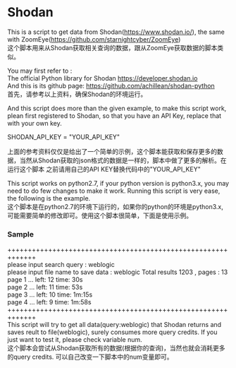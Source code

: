 # Shodan
This is a script to get data from Shodan(https://www.shodan.io/), the same with ZoomEye(https://github.com/starnightcyber/ZoomEye)</br>
这个脚本用来从Shodan获取相关查询的数据，跟从ZoomEye获取数据的脚本类似。

You may first refer to :</br>
The official Python library for Shodan https://developer.shodan.io</br>
And this is its github page: https://github.com/achillean/shodan-python</br>
首先，请参考以上资料，确保Shodan的环境运行。

And this script does more than the given example, to make this script work, plean first registered to Shodan, so that you have an
API Key, replace that with your own key.

SHODAN_API_KEY = "YOUR_API_KEY"</br>

上面的参考资料仅仅是给出了一个简单的示例，这个脚本能获取和保存更多的数据，当然从Shodan获取的json格式的数据是一样的，脚本中做了更多的解析。在运行这个脚本
之前请用自己的API KEY替换代码中的"YOUR_API_KEY"


This script works on python2.7, if your python version is python3.x, you may need to do few changes to make it work.
Running this script is very ease, the following is the example.</br>
这个脚本是在python2.7的环境下运行的，如果你的python的环境是python3.x, 可能需要简单的修改即可。使用这个脚本很简单，下面是使用示例。

### Sample
+++++++++++++++++++++++++++++++++++++++++++++++++++++++++++++</br>
please input search query : weblogic            
please input file name to save data : weblogic 
Total results 1203 , pages : 13 </br>
page 1 ... left: 12 time: 30s </br>
page 2 ... left: 11 time: 53s </br>
page 3 ... left: 10 time: 1m:15s </br>
page 4 ... left: 9 time: 1m:58s </br>
+++++++++++++++++++++++++++++++++++++++++++++++++++++++++++++</br>
This script will try to get all data(query:weblogic) that Shodan returns and saves reult to file(weblogic), surely consumes more query credits. If you just want to test it, please check variable num.</br>
这个脚本会尝试从Shodan获取所有的数据(根据你的查询)，当然也就会消耗更多的query credits. 可以自己改变一下脚本中的num变量即可。
